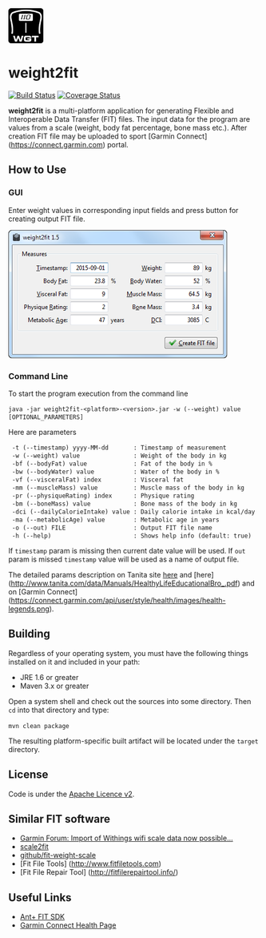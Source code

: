 <img src="misc/wgt.jpg" width="70px" height="70px">

weight2fit
==========
[![Build Status](https://travis-ci.org/englishman/weight2fit.svg)](https://travis-ci.org/englishman/weight2fit)
[![Coverage Status](https://coveralls.io/repos/englishman/weight2fit/badge.svg?branch=master)](https://coveralls.io/r/englishman/weight2fit?branch=master)

**weight2fit** is a multi-platform application for generating Flexible and Interoperable Data Transfer (FIT) files.
The input data for the program are values from a scale (weight, body fat percentage, bone mass etc.).
After creation FIT file may be uploaded to sport [Garmin Connect] (https://connect.garmin.com) portal. 

How to Use
----------

### GUI

Enter weight values in corresponding input fields and press button for creating output FIT file.

<img src="misc/windows.png" >

### Command Line

To start the program execution from the command line
```
java -jar weight2fit-<platform>-<version>.jar -w (--weight) value [OPTIONAL_PARAMETERS]
```
Here are parameters
```
 -t (--timestamp) yyyy-MM-dd       : Timestamp of measurement
 -w (--weight) value               : Weight of the body in kg
 -bf (--bodyFat) value             : Fat of the body in %
 -bw (--bodyWater) value           : Water of the body in %
 -vf (--visceralFat) index         : Visceral fat
 -mm (--muscleMass) value          : Muscle mass of the body in kg
 -pr (--physiqueRating) index      : Physique rating
 -bm (--boneMass) value            : Bone mass of the body in kg
 -dci (--dailyCalorieIntake) value : Daily calorie intake in kcal/day
 -ma (--metabolicAge) value        : Metabolic age in years
 -o (--out) FILE                   : Output FIT file name
 -h (--help)                       : Shows help info (default: true)
```
If `timestamp` param is missing then current date value will be used. If `out` param is missed `timestamp` value 
will be used as a name of output file.

The detailed params description on Tanita site [here](http://www.tanita.com/en/living-healthy) and [here] (http://www.tanita.com/data/Manuals/HealthyLifeEducationalBro_.pdf) and 
on [Garmin Connect] (https://connect.garmin.com/api/user/style/health/images/health-legends.png).

Building
--------
Regardless of your operating system, you must have the following things installed on it and included in your path:

  * JRE 1.6 or greater
  * Maven 3.x or greater

Open a system shell and check out the sources into some directory. Then `cd` into that directory and type:

`mvn clean package`

The resulting platform-specific built artifact will be located under the `target` directory.

License
-------
Code is under the [Apache Licence v2](https://www.apache.org/licenses/LICENSE-2.0.txt).

Similar FIT software
--------------------
* [Garmin Forum: Import of Withings wifi scale data now possible...](https://forums.garmin.com/showthread.php?24518-Import-of-Withings-wifi-scale-data-now-possible)
* [scale2fit](http://jmfloreszazo.com/scale2fi)
* [github/fit-weight-scale](https://github.com/marchibbins/fit-weight-scale)
* [Fit File Tools] (http://www.fitfiletools.com)
* [Fit File Repair Tool] (http://fitfilerepairtool.info/)

Useful Links
------------
* [Ant+ FIT SDK](http://www.thisisant.com/resources/fit)
* [Garmin Connect Health Page](http://connect.garmin.com/health)


